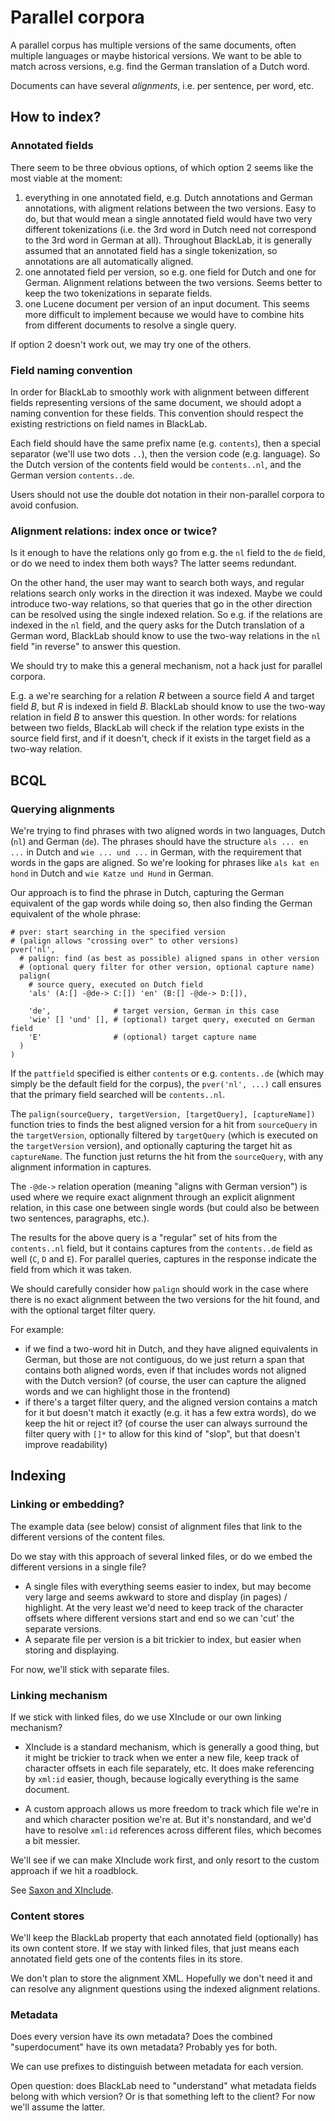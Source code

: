 # Parallel corpora

A parallel corpus has multiple versions of the same documents, often multiple languages or maybe historical versions. We want to be able to match across versions, e.g. find the German translation of a Dutch word.

Documents can have several _alignments_, i.e. per sentence, per word, etc.

## How to index?

### Annotated fields

There seem to be three obvious options, of which option 2 seems like the most viable at the moment:

1. everything in one annotated field, e.g. Dutch annotations and German annotations, with aligment relations between the two versions. Easy to do, but that would mean a single annotated field would have two very different tokenizations (i.e. the 3rd word in Dutch need not correspond to the 3rd word in German at all). Throughout BlackLab, it is generally assumed that an annotated field has a single tokenization, so annotations are all automatically aligned.
2. one annotated field per version, so e.g. one field for Dutch and one for German. Alignment relations between the two versions. Seems better to keep the two tokenizations in separate fields. 
3. one Lucene document per version of an input document. This seems more difficult to implement because we would have to combine hits from different documents to resolve a single query.

If option 2 doesn't work out, we may try one of the others.

### Field naming convention

In order for BlackLab to smoothly work with alignment between different fields representing versions of the same document, we should adopt a naming convention for these fields. This convention should respect the existing restrictions on field names in BlackLab.

Each field should have the same prefix name (e.g. `contents`), then a special separator (we'll use two dots `..`), then the version code (e.g. language). So the Dutch version of the contents field would be `contents..nl`, and the German version `contents..de`.

Users should not use the double dot notation in their non-parallel corpora to avoid confusion.

### Alignment relations: index once or twice?

Is it enough to have the relations only go from e.g. the `nl` field to the `de` field, or do we need to index them both ways? The latter seems redundant.

On the other hand, the user may want to search both ways, and regular relations search only works in the direction it was indexed. Maybe we could introduce two-way relations, so that queries that go in the other direction can be resolved using the single indexed relation. So e.g. if the relations are indexed in the `nl` field, and the query asks for the Dutch translation of a German word, BlackLab should know to use the two-way relations in the `nl` field "in reverse" to answer this question.

We should try to make this a general mechanism, not a hack just for parallel corpora.

E.g. a we're searching for a relation _R_ between a source field _A_ and target field _B_, but _R_ is indexed in field _B_. BlackLab should know to use the two-way relation in field _B_ to answer this question. In other words: for relations between two fields, BlackLab will check if the relation type exists in the source field first, and if it doesn't, check if it exists in the target field as a two-way relation.

## BCQL

### Querying alignments

We're trying to find phrases with two aligned words in two languages, Dutch (`nl`) and German (`de`). The phrases should have the structure `als ... en ...` in Dutch and `wie ... und ...` in German, with the requirement that words in the gaps are aligned. So we're looking for phrases like `als kat en hond` in Dutch and `wie Katze und Hund` in German.

Our approach is to find the phrase in Dutch, capturing the German equivalent of the gap words while doing so, then also finding the German equivalent of the whole phrase:

    # pver: start searching in the specified version
    # (palign allows "crossing over" to other versions)
    pver('nl', 
      # palign: find (as best as possible) aligned spans in other version
      # (optional query filter for other version, optional capture name)
      palign(
        # source query, executed on Dutch field
        'als' (A:[] -@de-> C:[]) 'en' (B:[] -@de-> D:[]),

        'de',              # target version, German in this case
        'wie' [] 'und' [], # (optional) target query, executed on German field
        'E'                # (optional) target capture name
      )
    )

If the `pattfield` specified is either `contents` or e.g. `contents..de` (which may simply be the default field for the corpus), the `pver('nl', ...)` call ensures that the primary field searched will be `contents..nl`.

The `palign(sourceQuery, targetVersion, [targetQuery], [captureName])` function tries to finds the best aligned version for a hit from `sourceQuery` in the `targetVersion`, optionally filtered by `targetQuery` (which is executed on the `targetVersion` version), and optionally capturing the target hit as `captureName`. The function just returns the hit from the `sourceQuery`, with any alignment information in captures.

The `-@de->` relation operation (meaning "aligns with German version") is used where we require exact alignment through an explicit alignment relation, in this case one between single words (but could also be between two sentences, paragraphs, etc.).

The results for the above query is a "regular" set of hits from the `contents..nl` field, but it contains captures from the `contents..de` field as well (`C`, `D` and `E`). For parallel queries, captures in the response indicate the field from which it was taken.

We should carefully consider how `palign` should work in the case where there is no exact alignment between the two versions for the hit found, and with the optional target filter query.

For example:
- if we find a two-word hit in Dutch, and they have aligned equivalents in German, but those are not contiguous, do we just return a span that contains both aligned words, even if that includes words not aligned with the Dutch version? (of course, the user can capture the aligned words and we can highlight those in the frontend)
- if there's a target filter query, and the aligned version contains a match for it but doesn't match it exactly (e.g. it has a few extra words), do we keep the hit or reject it? (of course the user can always surround the filter query with `[]*` to allow for this kind of "slop", but that doesn't improve readability)

## Indexing

### Linking or embedding?

The example data (see below) consist of alignment files that link to the different versions of the content files.

Do we stay with this approach of several linked files, or do we embed the different versions in a single file?

- A single files with everything seems easier to index, but may become very large and seems awkward to store and display (in pages) / highlight. At the very least we'd need to keep track of the character offsets where different versions start and end so we can 'cut' the separate versions.
- A separate file per version is a bit trickier to index, but easier when storing and displaying.

For now, we'll stick with separate files.

### Linking mechanism

If we stick with linked files, do we use XInclude or our own linking mechanism?

- XInclude is a standard mechanism, which is generally a good thing, but it might be trickier to track when we enter a new file, keep track of character offsets in each file separately, etc. It does make referencing by `xml:id` easier, though, because logically everything is the same document.

- A custom approach allows us more freedom to track which file we're in and which character position we're at. But it's nonstandard, and we'd have to resolve `xml:id` references across different files, which becomes a bit messier.

We'll see if we can make XInclude work first, and only resort to the custom approach if we hit a roadblock.

See [Saxon and XInclude](https://www.saxonica.com/html/documentation10/sourcedocs/XInclude.html).

### Content stores

We'll keep the BlackLab property that each annotated field (optionally) has its own content store. If we stay with linked files, that just means each annotated field gets one of the contents files in its store.

We don't plan to store the alignment XML. Hopefully we don't need it and can resolve any alignment questions using the indexed alignment relations.

### Metadata

Does every version have its own metadata? Does the combined "superdocument" have its own metadata? Probably yes for both.

We can use prefixes to distinguish between metadata for each version.

Open question: does BlackLab need to "understand" what metadata fields belong with which version? Or is that something left to the client? For now we'll assume the latter.
